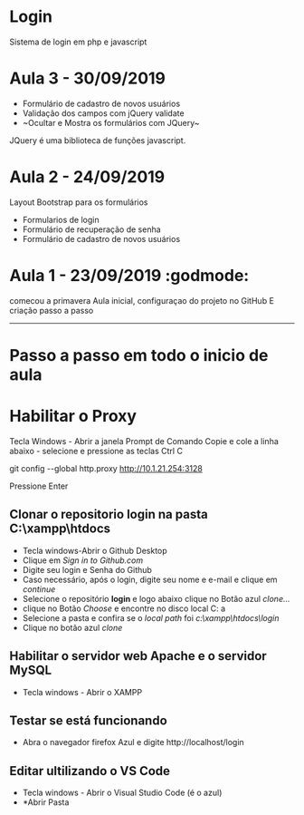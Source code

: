 # Login
Sistema de login em php e javascript

# Aula 3 - 30/09/2019
- Formulário de cadastro de novos usuários
- Validação dos campos com jQuery validate
- ~Ocultar e Mostra os formulários com JQuery~

JQuery é uma biblioteca de funções javascript.

# Aula 2 - 24/09/2019
Layout Bootstrap para os formulários 
- Formularios de login
- Formulário de recuperação de senha
- Formulário de cadastro de novos usuários

# Aula 1 - 23/09/2019 :godmode:
 comecou a primavera
 Aula inicial, configuraçao do projeto no GitHub
 E criação passo a passo

---
# Passo a passo em todo o inicio de aula
# Habilitar o Proxy
Tecla Windows - Abrir a janela Prompt de Comando
Copie e cole a linha abaixo - selecione e pressione as teclas Ctrl C

git config --global http.proxy http://10.1.21.254:3128

Pressione Enter

## Clonar o repositorio **login** na pasta **C:\xampp\htdocs**
- Tecla windows-Abrir o Github Desktop
- Clique em *Sign in to Github.com*
- Digite seu login e Senha do Github
- Caso necessário, após o login, digite seu nome e e-mail e clique em *continue*
- Selecione o repositório **login** e logo abaixo clique no Botão azul *clone...*
- clique no Botão *Choose* e encontre no disco local C: a 
- Selecione a pasta e confira se o *local path* foi *c:\xampp\htdocs\login*
- Clique no botão azul *clone*

## Habilitar o servidor web **Apache** e o servidor **MySQL**
- Tecla windows - Abrir o XAMPP 




## Testar se está funcionando
- Abra o navegador firefox Azul e digite http://localhost/login

## Editar ultilizando o VS Code
- Tecla windows - Abrir o Visual Studio Code (é o azul)
- *Abrir Pasta 
